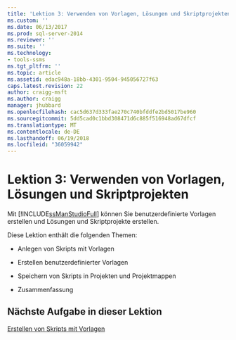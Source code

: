 ```yaml
---
title: 'Lektion 3: Verwenden von Vorlagen, Lösungen und Skriptprojekten | Microsoft-Dokumentation'
ms.custom: ''
ms.date: 06/13/2017
ms.prod: sql-server-2014
ms.reviewer: ''
ms.suite: ''
ms.technology:
- tools-ssms
ms.tgt_pltfrm: ''
ms.topic: article
ms.assetid: edac948a-18bb-4301-9504-945056727f63
caps.latest.revision: 22
author: craigg-msft
ms.author: craigg
manager: jhubbard
ms.openlocfilehash: cac5d637d333fae270c740bfddfe2bd5017be960
ms.sourcegitcommit: 5dd5cad0c1bbd308471d6c885f516948ad67dfcf
ms.translationtype: MT
ms.contentlocale: de-DE
ms.lasthandoff: 06/19/2018
ms.locfileid: "36059942"
---
```

# <a name="lesson-3-working-with-templates-solutions-and-script-projects"></a>Lektion 3: Verwenden von Vorlagen, Lösungen und Skriptprojekten
  Mit [!INCLUDE[ssManStudioFull](../../includes/ssmanstudiofull-md.md)] können Sie benutzerdefinierte Vorlagen erstellen und Lösungen und Skriptprojekte erstellen.  
  
 Diese Lektion enthält die folgenden Themen:  
  
-   Anlegen von Skripts mit Vorlagen  
  
-   Erstellen benutzerdefinierter Vorlagen  
  
-   Speichern von Skripts in Projekten und Projektmappen  
  
-   Zusammenfassung  
  
## <a name="next-task-in-lesson"></a>Nächste Aufgabe in dieser Lektion  
 [Erstellen von Skripts mit Vorlagen](lesson-3-1-create-scripts-using-templates.md)  
  
  